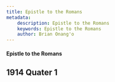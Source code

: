 ```yaml
---
title: Epistle to the Romans
metadata:
    description: Epistle to the Romans
    keywords: Epistle to the Romans
    author: Brian Onang'o
---
```


#### Epistle to the Romans

## 1914 Quater 1
